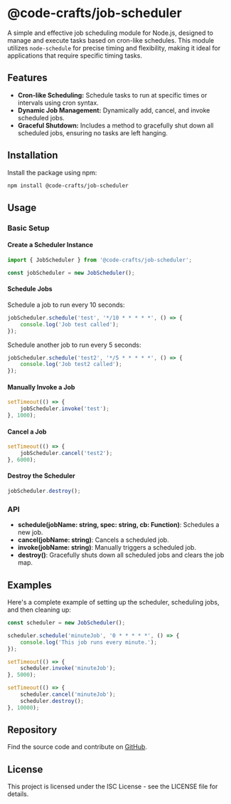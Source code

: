 
# @code-crafts/job-scheduler

A simple and effective job scheduling module for Node.js, designed to manage and execute tasks based on cron-like schedules. This module utilizes `node-schedule` for precise timing and flexibility, making it ideal for applications that require specific timing tasks.

## Features

- **Cron-like Scheduling:** Schedule tasks to run at specific times or intervals using cron syntax.
- **Dynamic Job Management:** Dynamically add, cancel, and invoke scheduled jobs.
- **Graceful Shutdown:** Includes a method to gracefully shut down all scheduled jobs, ensuring no tasks are left hanging.

## Installation

Install the package using npm:

```bash
npm install @code-crafts/job-scheduler
```

## Usage

### Basic Setup

#### Create a Scheduler Instance

```javascript
import { JobScheduler } from '@code-crafts/job-scheduler';

const jobScheduler = new JobScheduler();
```

#### Schedule Jobs

Schedule a job to run every 10 seconds:

```javascript
jobScheduler.schedule('test', '*/10 * * * * *', () => {
    console.log('Job test called');
});
```

Schedule another job to run every 5 seconds:

```javascript
jobScheduler.schedule('test2', '*/5 * * * * *', () => {
    console.log('Job test2 called');
});
```

#### Manually Invoke a Job

```javascript
setTimeout(() => {
    jobScheduler.invoke('test');
}, 1000);
```

#### Cancel a Job

```javascript
setTimeout(() => {
    jobScheduler.cancel('test2');
}, 6000);
```

#### Destroy the Scheduler

```javascript
jobScheduler.destroy();
```

### API

- **schedule(jobName: string, spec: string, cb: Function)**: Schedules a new job.
- **cancel(jobName: string)**: Cancels a scheduled job.
- **invoke(jobName: string)**: Manually triggers a scheduled job.
- **destroy()**: Gracefully shuts down all scheduled jobs and clears the job map.

## Examples

Here's a complete example of setting up the scheduler, scheduling jobs, and then cleaning up:

```javascript
const scheduler = new JobScheduler();

scheduler.schedule('minuteJob', '0 * * * * *', () => {
    console.log('This job runs every minute.');
});

setTimeout(() => {
    scheduler.invoke('minuteJob');
}, 5000);

setTimeout(() => {
    scheduler.cancel('minuteJob');
    scheduler.destroy();
}, 10000);
```

## Repository

Find the source code and contribute on [GitHub](https://github.com/codecrafts-co/job-scheduler).

## License

This project is licensed under the ISC License - see the LICENSE file for details.
